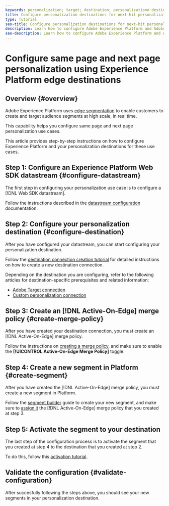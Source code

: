 ```yaml
---
keywords: personalization; target; destination; personalizationo destinations; configure personalization destinations;
title: Configure personalization destinations for next-hit personalization use cases
type: Tutorial
seo-title: Configure personalization destinations for next-hit personalization use cases
description: Learn how to configure Adobe Experience Platform and Adobe Target for next-hit personalization use cases.
seo-description: Learn how to configure Adobe Experience Platform and Adobe Target for next-hit personalization use cases.
---
```


# Configure same page and next page personalization using Experience Platform edge destinations

## Overview {#overview}

Adobe Experience Platform uses [edge segmentation](../../segmentation/ui/edge-segmentation.md) to enable customers to create and target audience segments at high scale, in real time.

This capability helps you configure same page and next page personalization use cases.

This article provides step-by-step instructions on how to configure Experience Platform and your personalization destinations for these use cases.

## Step 1: Configure an Experience Platform Web SDK datastream {#configure-datastream}

The first step in configuring your personalization use case is to configure a [!DNL Web SDK datastream].

Follow the instructions described in the [datastream configuration](../../edge/fundamentals/datastreams.md) documentation.

## Step 2: Configure your personalization destination {#configure-destination}

After you have configured your datastream, you can start configuring your personalization destination.

Follow the [destination connection creation tutorial](../ui/connect-destination.md) for detailed instructions on how to create a new destination connection.

Depending on the destination you are configuring, refer to the following articles for destination-specific prerequisites and related information:

* [Adobe Target connection](../catalog/personalization/adobe-target-connection.md)
* [Custom personalization connection](../catalog/personalization/custom-personalization.md)

## Step 3: Create an [!DNL Active-On-Edge] merge policy {#create-merge-policy}

After you have created your destination connection, you must create an [!DNL Active-On-Edge] merge policy.

Follow the instructions on [creating a merge policy](../../profile/merge-policies/ui-guide.md#create-a-merge-policy), and make sure to enable the **[!UICONTROL Active-On-Edge Merge Policy]** toggle.

## Step 4: Create a new segment in Platform {#create-segment}

After you have created the [!DNL Active-On-Edge] merge policy, you must create a new segment in Platform.

Follow the [segment builder](../../segmentation/ui/segment-builder.md) guide to create your new segment, and make sure to [assign it](../../segmentation/ui/segment-builder.md#merge-policies) the [!DNL Active-On-Edge] merge policy that you created at step 3.

## Step 5: Activate the segment to your destination

The last step of the configuration process is to activate the segment that you created at step 4 to the destination that you created at step 2.

To do this, follow this [activation tutorial](../ui/activate-profile-request-destinations.md).

## Validate the configuration {#validate-configuration}

After succesfully following the steps above, you should see your new segments in your personalization destination.